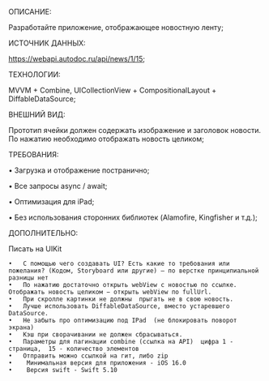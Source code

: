 ОПИСАНИЕ:

Разработайте приложение, отображающее
новостную ленту;

ИСТОЧНИК ДАННЫХ:

https://webapi.autodoc.ru/api/news/1/15;

ТЕХНОЛОГИИ:

MVVM + Combine,
UICollectionView + CompositionalLayout +
DiffableDataSource;

ВНЕШНИЙ ВИД:

Прототип ячейки должен содержать
изображение и заголовок новости. По
нажатию необходимо отображать новость
целиком;

ТРЕБОВАНИЯ:

• Загрузка и отображение постранично;


• Все запросы async / await;


• Оптимизация для iPad;


• Без использования сторонних библиотек
(Alamofire, Kingfisher и т.д.);



ДОПОЛНИТЕЛЬНО:


Писать на UIKit

	•	С помощью чего создавать UI? Есть какие то требования или пожелания? (Кодом, Storyboard или другие) – по верстке принципиальной разницы нет
	•	По нажатию достаточно открыть webView с новостью по ссылке. Отображать новость целиком − открыть webView по fullUrl.
	•	При скролле картинки не должны  прыгать не в свою новость.
	•	Лучше использовать DiffableDataSource, вместо устаревшего DataSource.
	•	Не забыть про оптимизацию под IPad  (не блокировать поворот экрана)
	•	Кэш при сворачивании не должен сбрасываться.
	•	Параметры для пагинации combine (ссылка на API)  цифра 1 -  страница,  15 - количество элементов
	•	Отправить можно ссылкой на гит, либо zip
	•	 Минимальная версия для приложения - iOS 16.0
	•	 Версия swift - Swift 5.10
